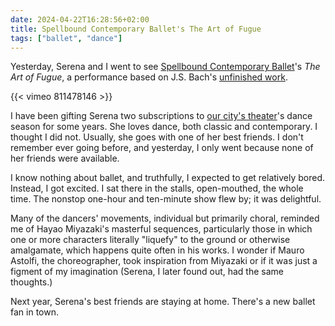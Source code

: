 ```yaml
---
date: 2024-04-22T16:28:56+02:00
title: Spellbound Contemporary Ballet's The Art of Fugue
tags: ["ballet", "dance"]
---
```

Yesterday, Serena and I went to see [Spellbound Contemporary Ballet](https://www.spellboundance.com/)'s *The Art of Fugue*, a performance based on J.S. Bach's [unfinished work](https://en.wikipedia.org/wiki/The_Art_of_Fugue).

{{< vimeo 811478146 >}}

I have been gifting Serena two subscriptions to [our city's theater](https://www.teatroalighieri.org)'s dance season for some years. She loves dance, both classic and contemporary. I thought I did not. Usually, she goes with one of her best friends. I don't remember ever going before, and yesterday, I only went because none of her friends were available. 

I know nothing about ballet, and truthfully, I expected to get relatively bored. Instead, I got excited. I sat there in the stalls, open-mouthed, the whole time. The nonstop one-hour and ten-minute show flew by; it was delightful.


Many of the dancers' movements, individual but primarily choral, reminded me of Hayao Miyazaki's masterful sequences, particularly those in which one or more characters literally "liquefy" to the ground or otherwise amalgamate, which happens quite often in his works. I wonder if Mauro Astolfi, the choreographer, took inspiration from Miyazaki or if it was just a figment of my imagination (Serena, I later found out, had the same thoughts.)

Next year, Serena's best friends are staying at home. There's a new ballet fan in town.